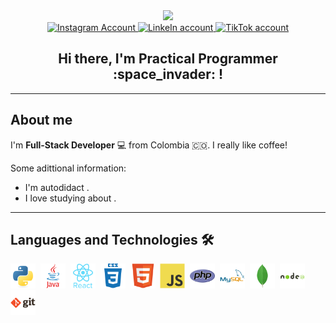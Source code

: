 
<div id="header" align="center">
  <img src="https://i.giphy.com/media/WFZvB7VIXBgiz3oDXE/giphy.webp" width=100/>
  <div id="badges">
  <a href="https://www.instagram.com/andresm.j/">
     <img src="https://img.shields.io/badge/Instagram-black?logo=instagram&logoColor=white&style=for-the-badge" alt="Instagram Account"/>
  </a>
  <a href="https://www.linkedin.com/in/santiago-andres-medina-alvarez-3a5265256/">
     <img src="https://img.shields.io/badge/LinkedIn-black?logo=linkedin&logoColor=white&style=for-the-badge" alt="LinkeIn account"/>
  </a>
  <a href="https://twitter.com/2_calvares">
     <img src="https://img.shields.io/badge/Twitter-black?logo=twitter&logoColor=white&style=for-the-badge" alt="TikTok account"/>
  </a>
    
</div>
  <h2>Hi there, I'm Practical Programmer :space_invader: !</h2>
</div>


---

## About me

I'm **Full-Stack Developer** 💻 from Colombia 🇨🇴. I really like coffee!

Some adittional information:

- I'm autodidact .
- I love studying about .


---

## Languages and Technologies :hammer_and_wrench:

<div>
  <img src="https://github.com/devicons/devicon/blob/master/icons/python/python-original.svg" title="Python" alt="Python" width="40" height="40"/>&nbsp;
  <img src="https://github.com/devicons/devicon/blob/master/icons/java/java-original-wordmark.svg" title="Java" alt="Java" width="40" height="40"/>&nbsp;
  <img src="https://github.com/devicons/devicon/blob/master/icons/react/react-original-wordmark.svg" title="React" alt="React" width="40" height="40"/>&nbsp;
  <img src="https://github.com/devicons/devicon/blob/master/icons/css3/css3-plain-wordmark.svg"  title="CSS3" alt="CSS" width="40" height="40"/>&nbsp;
  <img src="https://github.com/devicons/devicon/blob/master/icons/html5/html5-original.svg" title="HTML5" alt="HTML" width="40" height="40"/>&nbsp;
  <img src="https://github.com/devicons/devicon/blob/master/icons/javascript/javascript-original.svg" title="JavaScript" alt="JavaScript" width="40" height="40"/>&nbsp;
  <img src="https://github.com/devicons/devicon/blob/master/icons/php/php-original.svg" title="JavaScript" alt="JavaScript" width="40" height="40"/>&nbsp;
  <img src="https://github.com/devicons/devicon/blob/master/icons/mysql/mysql-original-wordmark.svg" title="MySQL"  alt="MySQL" width="40" height="40"/>&nbsp;
  <img src="https://github.com/devicons/devicon/blob/master/icons/mongodb/mongodb-original.svg" title="MySQL"  alt="MySQL" width="40" height="40"/>&nbsp;
  <img src="https://github.com/devicons/devicon/blob/master/icons/nodejs/nodejs-original-wordmark.svg" title="NodeJS" alt="NodeJS" width="40" height="40"/>&nbsp;
  <img src="https://github.com/devicons/devicon/blob/master/icons/git/git-original-wordmark.svg" title="Git" **alt="Git" width="40" height="40"/>
</div>

